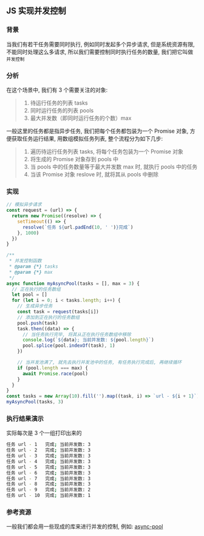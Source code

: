 ## JS 实现并发控制

### 背景

当我们有若干任务需要同时执行, 例如同时发起多个异步请求, 但是系统资源有限, 不能同时处理这么多请求, 所以我们需要控制同时执行任务的数量, 我们把它叫做 `并发控制`

### 分析

在这个场景中, 我们有 3 个需要关注的对象:

> 1. 待运行任务的列表 tasks
> 2. 同时运行任务的列表 pools
> 3. 最大并发数（即同时运行任务的个数）max

一般这里的任务都是指异步任务, 我们把每个任务都包装为一个 Promise 对象, 方便获取任务运行结果, 用数组模拟任务列表, 整个流程分为如下几步:

> 1. 遍历待运行任务列表 tasks, 将每个任务包装为一个 Promise 对象
> 2. 将生成的 Promise 对象存到 pools 中
> 3. 当 pools 中的任务数量等于最大并发数 max 时, 就执行 pools 中的任务
> 4. 当该 Promise 对象 reslove 时, 就将其从 pools 中删除

### 实现

```js
// 模拟异步请求
const request = (url) => {
  return new Promise((resolve) => {
    setTimeout(() => {
      resolve(`任务 ${url.padEnd(10, ' ')}完成`)
    }, 1000)
  })
}

/**
 * 并发控制函数
 * @param {*} tasks
 * @param {*} max
 */
async function myAsyncPool(tasks = [], max = 3) {
  // 正在执行的任务数组
  let pool = []
  for (let i = 0; i < tasks.length; i++) {
    // 生成异步任务
    const task = request(tasks[i])
    // 添加到正在执行的任务数组
    pool.push(task)
    task.then((data) => {
      // 当任务执行完毕, 将其从正在执行任务数组中移除
      console.log(`${data}; 当前并发数: ${pool.length}`)
      pool.splice(pool.indexOf(task), 1)
    })

    // 当并发池满了, 就先去执行并发池中的任务, 有任务执行完成后, 再继续循环
    if (pool.length === max) {
      await Promise.race(pool)
    }
  }
}
const tasks = new Array(10).fill('').map((task, i) => `url - ${i + 1}`)
myAsyncPool(tasks, 3)
```

### 执行结果演示

实际每次是 3 个一组打印出来的

```sh
任务 url - 1   完成; 当前并发数: 3
任务 url - 2   完成; 当前并发数: 3
任务 url - 3   完成; 当前并发数: 3
任务 url - 4   完成; 当前并发数: 3
任务 url - 5   完成; 当前并发数: 3
任务 url - 6   完成; 当前并发数: 3
任务 url - 7   完成; 当前并发数: 3
任务 url - 8   完成; 当前并发数: 3
任务 url - 9   完成; 当前并发数: 2
任务 url - 10  完成; 当前并发数: 1
```

### 参考资源

一般我们都会用一些现成的库来进行并发的控制, 例如: [async-pool](https://github.com/rxaviers/async-pool)
